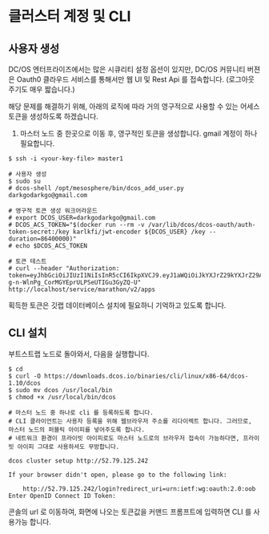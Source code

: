 # 클러스터 계정 및 CLI

## 사용자 생성

DC/OS 엔터프라이즈에서는 많은 시큐리티 설정 옵션이 있지만, 
DC/OS 커뮤니티 버젼은 Oauth0 클라우드 서비스를 통해서만 웹 UI 및 Rest Api 를 접속합니다. (로그아웃 주기도 매우 짧습니다.)

해당 문제를 해결하기 위해, 아래의 로직에 따라 거의 영구적으로 사용할 수 있는 어세스 토큰을 생성하도록 하겠습니다.


1. 마스터 노드 중 한곳으로 이동 후, 영구적인 토큰을 생성합니다. gmail 계정이 하나 필요합니다.

```
$ ssh -i <your-key-file> master1

# 사용자 생성
$ sudo su
# dcos-shell /opt/mesosphere/bin/dcos_add_user.py darkgodarkgo@gmail.com

# 영구적 토큰 생성 워크어라운드
# export DCOS_USER=darkgodarkgo@gmail.com
# DCOS_ACS_TOKEN="$(docker run --rm -v /var/lib/dcos/dcos-oauth/auth-token-secret:/key karlkfi/jwt-encoder ${DCOS_USER} /key --duration=86400000)"
# echo $DCOS_ACS_TOKEN

# 토큰 테스트
# curl --header "Authorization: token=eyJhbGciOiJIUzI1NiIsInR5cCI6IkpXVCJ9.eyJ1aWQiOiJkYXJrZ29kYXJrZ29AZ21haWwuY29tIiwiZXhwIjozMTI1NTU5MDY0MzkuODk0MX0.aHgH_M-g-n-WlnPg_CorMGYEprULPSeUTIGu3GyZQ-U" http://localhost/service/marathon/v2/apps
```

획득한 토큰은 깃랩 데이터베이스 설치에 필요하니 기억하고 있도록 합니다.


## CLI 설치

부트스트랩 노드로 돌아와서, 다음을 실행합니다.

```
$ cd
$ curl -O https://downloads.dcos.io/binaries/cli/linux/x86-64/dcos-1.10/dcos
$ sudo mv dcos /usr/local/bin
$ chmod +x /usr/local/bin/dcos

# 마스터 노드 중 하나로 cli 를 등록하도록 합니다.
# CLI 클라이언트는 사용자 등록을 위해 웹브라우저 주소를 리다이렉트 합니다. 그러므로, 마스터 노드의 퍼블릭 아이피를 넣어주도록 합니다.
# 네트워크 환경이 프라이빗 아이피로도 마스터 노드로의 브라우저 접속이 가능하다면, 프라이빗 아이피 그대로 사용하셔도 무방합니다.

dcos cluster setup http://52.79.125.242

If your browser didn't open, please go to the following link:

    http://52.79.125.242/login?redirect_uri=urn:ietf:wg:oauth:2.0:oob
Enter OpenID Connect ID Token: 
```

콘솔의 url 로 이동하여, 화면에 나오는 토큰값을 커맨드 프롬프트에 입력하면 CLI 를 사용가능 합니다.




